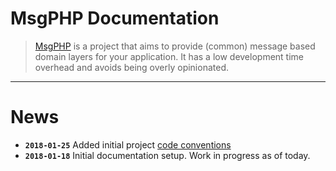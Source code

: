 # MsgPHP Documentation

> [MsgPHP](https://msgphp.github.io/) is a project that aims to provide (common) message based domain layers for your application. It has a low development time overhead and avoids being overly opinionated.

---

# News

- **`2018-01-25`** Added initial project [code conventions](code-conventions.md)
- **`2018-01-18`** Initial documentation setup. Work in progress as of today.
